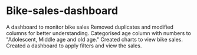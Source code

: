 # Bike-sales-dashboard
A dashboard to monitor bike sales
Removed duplicates and modified columns for better understanding. 
Categorised age column with numbers to "Adolescent, Middle age and old age."
Created charts to view bike sales. 
Created a dashboard to apply filters and view the sales.
